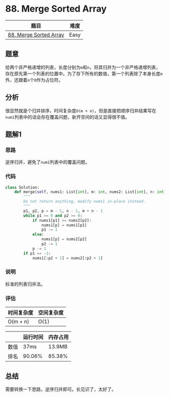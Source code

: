 # 88. Merge Sorted Array

| 题目 | 难度 |
| ---- | ---- |
| [88. Merge Sorted Array](https://leetcode.com/problems/merge-sorted-array/) | Easy |

## 题意

给两个非严格递增的列表，长度分别为`m`和`n`，将其归并为一个非严格递增列表，存在原先第一个列表的位置中。为了存下所有的数值，第一个列表除了本身长度`m`外，还跟着`n`个`0`作为占位符。

## 分析

很显然就是个归并排序，时间复杂度`O(m + n)`，但是直接把顺序归并结果写在`num1`列表中的话会存在覆盖问题，新开空间的话又显得很不值。

## 题解1

### 思路

逆序归并，避免了`num1`列表中的覆盖问题。

### 代码

```python
class Solution:
    def merge(self, nums1: List[int], m: int, nums2: List[int], n: int) -> None:
        """
        Do not return anything, modify nums1 in-place instead.
        """
        p1, p2, p = m - 1, n - 1, m + n - 1
        while p1 >= 0 and p2 >= 0:
            if nums1[p1] >= nums2[p2]:
                nums1[p] = nums1[p1]
                p1 -= 1
            else:
                nums1[p] = nums2[p2]
                p2 -= 1
            p -= 1
        if p1 == -1:
            nums1[:p2 + 1] = nums2[:p2 + 1]
```

### 说明

标准的列表归并法。

### 评估

| 时间复杂度 | 空间复杂度 |
| ---- | ---- |
| O(m + n) | O(1) |

| | 运行时间 | 内存占用 |
| ---- | ---- | ---- |
| 数值 | 37ms | 13.9MB |
| 排名 | 90.06% | 85.38% |

## 总结

需要转换一下思路，逆序归并即可。长见识了，太好了。
